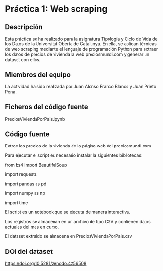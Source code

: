 # **Práctica 1: Web scraping**


## **Descripción**

Esta práctica se ha realizado para la asignatura Tipología y Ciclo de Vida de los Datos de la Universitat Oberta de Catalunya. En ella, se aplican técnicas de web scraping mediante el lenguaje de programación Python para extraer los datos de precios de vivienda la web preciosmundi.com y generar un dataset con ellos.

## **Miembros del equipo**

La actividad ha sido realizada por Juan Alonso Franco Blanco y Juan Prieto Pena.

## **Ficheros del código fuente**

PreciosViviendaPorPais.ipynb

## **Código fuente**

Extrae los precios de la vivienda de la página web del preciosmundi.com 

Para ejecutar el script es necesario instalar la siguientes bibliotecas:

from bs4 import BeautifulSoup

import requests

import pandas as pd

import numpy as np

import time

El script es un notebook que se ejecuta de manera interactiva.

Los registros se almacenan en un archivo de tipo CSV y contienen datos actuales del mes en curso.

El dataset extraido se almacena en PreciosViviendaPorPais.csv

## **DOI del dataset**

https://doi.org/10.5281/zenodo.4256508
